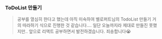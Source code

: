 ### ToDoList 만들기

> 공부를 열심히 한다고 했는데 아직 미숙하여 벨로퍼트님의 TodoList 만들기 거의 따라하기 식으로 진행한 것 같습니다....
일단 오늘까지라 제대로 만들진 못했지만.. 앞으로 리액트 공부하면서 발전하겠습니다. 죄송합니다😭
